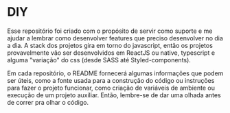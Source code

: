 # DIY

Esse repositório foi criado com o propósito de servir como suporte e me ajudar a lembrar como desenvolver features que preciso desenvolver no dia a dia. A stack dos projetos gira em torno do javascript, então os projetos provavelmente vão ser desenvolvidos em ReactJS ou native, typescript e alguma "variação" do css (desde SASS até Styled-components).

Em cada repositório, o README fornecerá algumas informações que podem ser úteis, como a fonte usada para a construção do código ou instruções para fazer o projeto funcionar, como criação de variáveis de ambiente ou execução de um projeto auxiliar. Então, lembre-se de dar uma olhada antes de correr pra olhar o código.
